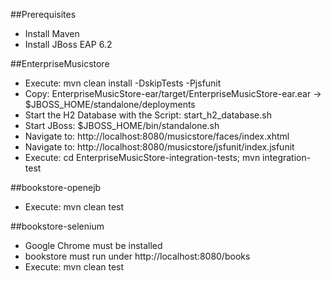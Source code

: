 ##Prerequisites
* Install Maven
* Install JBoss EAP 6.2
 
##EnterpriseMusicstore
* Execute: mvn clean install -DskipTests -Pjsfunit
* Copy: EnterpriseMusicStore-ear/target/EnterpriseMusicStore-ear.ear -> $JBOSS_HOME/standalone/deployments
* Start the H2 Database with the Script: start_h2_database.sh
* Start JBoss: $JBOSS_HOME/bin/standalone.sh
* Navigate to: http://localhost:8080/musicstore/faces/index.xhtml
* Navigate to: http://localhost:8080/musicstore/jsfunit/index.jsfunit
* Execute: cd EnterpriseMusicStore-integration-tests; mvn integration-test

##bookstore-openejb
* Execute: mvn clean test

##bookstore-selenium
* Google Chrome must be installed
* bookstore must run under http://localhost:8080/books
* Execute: mvn clean test